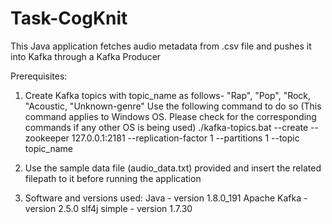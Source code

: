 # Task-CogKnit
This Java application fetches audio metadata from .csv file and pushes it into Kafka through a Kafka Producer

Prerequisites:
1. Create Kafka topics with topic_name as follows- "Rap", "Pop", "Rock, "Acoustic, "Unknown-genre"
    Use the following command to do so (This command applies to Windows OS. Please check for the corresponding commands if any other OS is being   used)
    ./kafka-topics.bat --create --zookeeper 127.0.0.1:2181 --replication-factor 1 --partitions 1 --topic topic_name

2. Use the sample data file (audio_data.txt) provided and insert the related filepath to it before running the application

3. Software and versions used:
    Java - version 1.8.0_191
    Apache Kafka - version 2.5.0
    slf4j simple - version 1.7.30

